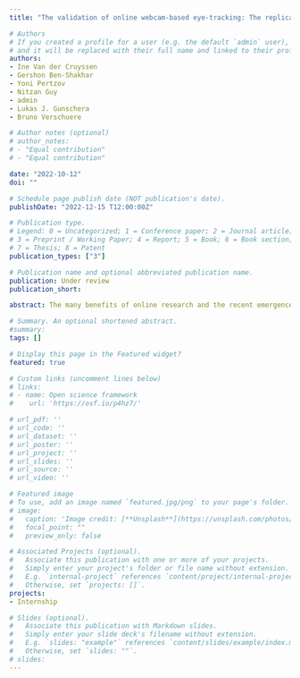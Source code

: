 ```yaml
---
title: "The validation of online webcam-based eye-tracking: The replication of the cascade effect, the novelty preference, and the visual world paradigm"

# Authors
# If you created a profile for a user (e.g. the default `admin` user), write the username (folder name) here 
# and it will be replaced with their full name and linked to their profile.
authors:
- Ine Van der Cruyssen
- Gershon Ben-Shakhar
- Yoni Pertzov
- Nitzan Guy
- admin
- Lukas J. Gunschera 
- Bruno Verschuere

# Author notes (optional)
# author_notes:
# - "Equal contribution"
# - "Equal contribution"

date: "2022-10-12"
doi: ""

# Schedule page publish date (NOT publication's date).
publishDate: "2022-12-15 T12:00:00Z"

# Publication type.
# Legend: 0 = Uncategorized; 1 = Conference paper; 2 = Journal article;
# 3 = Preprint / Working Paper; 4 = Report; 5 = Book; 6 = Book section;
# 7 = Thesis; 8 = Patent
publication_types: ["3"]

# Publication name and optional abbreviated publication name.
publication: Under review
publication_short: 

abstract: The many benefits of online research and the recent emergence of open-source eyetracking libraries have sparked the interest in transferring time-consuming and expensive eyetracking studies from lab to web. In the current study, we validate online webcam-based eyetracking by replicating three robust eye-tracking studies (the cascade effect, n = 134, the novelty preference, n = 45, and the visual world paradigm, n = 32) online using the participant's webcam as eye-tracker with the WebGazer.js library. We successfully replicated all three effects, although the effect sizes of all three studies shrank by 20 to 27%. The visual world paradigm was not only conducted online but also in the lab, using the same participants and a standard laboratory eye-tracker. This showed that replication per se could not fully account for the effect size shrinkage, but that the shrinkage is also due to the use of online webcam-based eyetracking, which is noisier. In conclusion, we argue that eye-tracking studies with relatively large effects that do not require extremely high precision (e.g., studies with 4 or fewer large regions of interest) can be done online using the participant’s webcam. We also make recommendations for how the quality of online webcam-based eye-tracking could be improved.

# Summary. An optional shortened abstract.
#summary: 
tags: []

# Display this page in the Featured widget?
featured: true

# Custom links (uncomment lines below)
# links:
# - name: Open science framework
#    url: 'https://osf.io/p4hz7/'

# url_pdf: ''
# url_code: ''
# url_dataset: ''
# url_poster: ''
# url_project: ''
# url_slides: ''
# url_source: ''
# url_video: ''

# Featured image
# To use, add an image named `featured.jpg/png` to your page's folder. 
# image:
#   caption: 'Image credit: [**Unsplash**](https://unsplash.com/photos/pLCdAaMFLTE)'
#   focal_point: ""
#   preview_only: false

# Associated Projects (optional).
#   Associate this publication with one or more of your projects.
#   Simply enter your project's folder or file name without extension.
#   E.g. `internal-project` references `content/project/internal-project/index.md`.
#   Otherwise, set `projects: []`.
projects:
- Internship

# Slides (optional).
#   Associate this publication with Markdown slides.
#   Simply enter your slide deck's filename without extension.
#   E.g. `slides: "example"` references `content/slides/example/index.md`.
#   Otherwise, set `slides: ""`.
# slides: 
---
```


<!-- {{% callout note %}}
Click the *Cite* button above to demo the feature to enable visitors to import publication metadata into their reference management software.
{{% /callout %}} -->

<!-- {{% callout note %}}
Create your slides in Markdown - click the *Slides* button to check out the example.
{{% /callout %}}

Supplementary notes can be added here, including [code, math, and images](https://wowchemy.com/docs/writing-markdown-latex/). -->
